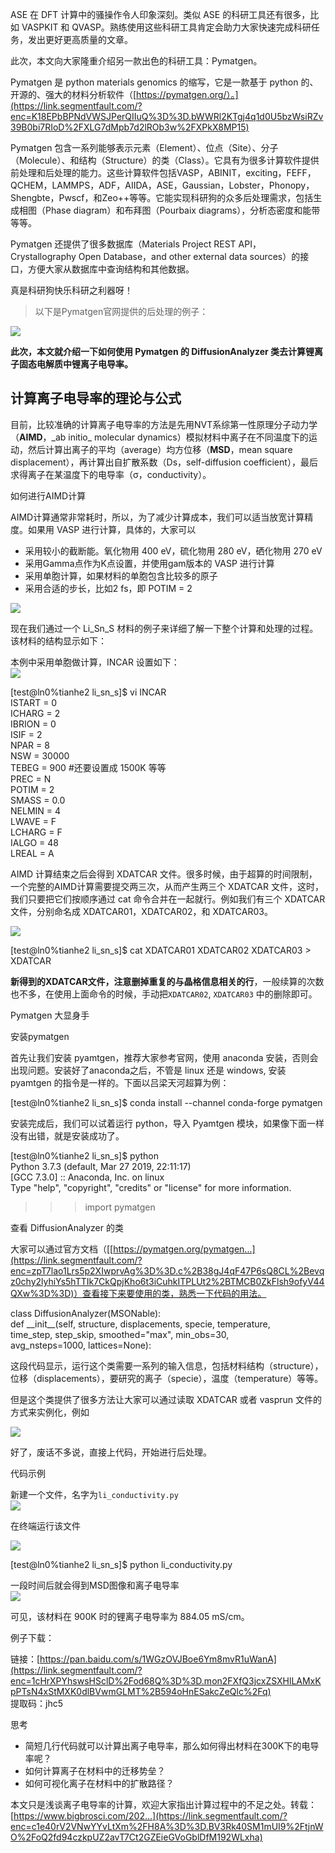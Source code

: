 ASE 在 DFT 计算中的骚操作令人印象深刻。类似 ASE 的科研工具还有很多，比如 VASPKIT 和 QVASP。熟练使用这些科研工具肯定会助力大家快速完成科研任务，发出更好更高质量的文章。

此次，本文向大家隆重介绍另一款出色的科研工具：Pymatgen。

Pymatgen 是 python materials genomics 的缩写，它是一款基于 python 的、开源的、强大的材料分析软件（[https://pymatgen.org/）。](https://link.segmentfault.com/?enc=K18EPbBPNdVWSJPerQIIuQ%3D%3D.bWWRl2KTgj4q1d0U5bzWsiRZv39B0bi7RIoD%2FXLG7dMpb7d2lROb3w%2FXPkX8MP15)

Pymatgen 包含一系列能够表示元素（Element）、位点（Site）、分子（Molecule）、和结构（Structure）的类（Class）。它具有为很多计算软件提供前处理和后处理的能力。这些计算软件包括VASP，ABINIT，exciting，FEFF，QCHEM，LAMMPS，ADF，AIIDA，ASE，Gaussian，Lobster，Phonopy，Shengbte，Pwscf，和Zeo++等等。它能实现科研狗的众多后处理需求，包括生成相图（Phase diagram）和布拜图（Pourbaix diagrams），分析态密度和能带等等。

Pymatgen 还提供了很多数据库（Materials Project REST API，Crystallography Open Database，and other external data sources）的接口，方便大家从数据库中查询结构和其他数据。

真是科研狗快乐科研之利器呀！

> 以下是Pymatgen官网提供的后处理的例子：

[![](https://segmentfault.com/img/remote/1460000039716677)
](https://link.segmentfault.com/?enc=8NCcsWZmobMULydMVpSTbA%3D%3D.K2H0QucTgMwENEWJ%2FA264iSMS1s8twHqWvKCD%2BFh0I3DN0Uj%2FHld9HFg1A0KqNUusfqtnER5JuAHrnx%2BxZmNRA%3D%3D)

**此次，本文就介绍一下如何使用 Pymatgen 的 DiffusionAnalyzer 类去计算锂离子固态电解质中锂离子电导率。** 

计算离子电导率的理论与公式
-------------

目前，比较准确的计算离子电导率的方法是先用NVT系综第一性原理分子动力学（**AIMD**，\_ab initio\_ molecular dynamics）模拟材料中离子在不同温度下的运动，然后计算出离子的平均（average）均方位移（**MSD**，mean square displacement），再计算出自扩散系数（Ds，self-diffusion coefficient），最后求得离子在某温度下的电导率（σ，conductivity）。

如何进行AIMD计算

AIMD计算通常非常耗时，所以，为了减少计算成本，我们可以适当放宽计算精度。如果用 VASP 进行计算，具体的，大家可以

*   采用较小的截断能。氧化物用 400 eV，硫化物用 280 eV，硒化物用 270 eV
*   采用Gamma点作为K点设置，并使用gam版本的 VASP 进行计算
*   采用单胞计算，如果材料的单胞包含比较多的原子
*   采用合适的步长，比如2 fs，即 POTIM = 2

![](https://segmentfault.com/img/bVcQOg7)

现在我们通过一个 Li\_Sn\_S 材料的例子来详细了解一下整个计算和处理的过程。该材料的结构显示如下：

本例中采用单胞做计算，INCAR 设置如下：  
![](https://segmentfault.com/img/bVcQOfX)

\[test@ln0%tianhe2 li\_sn\_s\]$ vi INCAR  
ISTART = 0  
ICHARG = 2  
IBRION = 0  
ISIF = 2  
NPAR = 8  
NSW = 30000  
TEBEG = 900 #还要设置成 1500K 等等  
PREC = N  
POTIM = 2  
SMASS = 0.0  
NELMIN = 4  
LWAVE = F  
LCHARG = F  
IALGO = 48  
LREAL = A

AIMD 计算结束之后会得到 XDATCAR 文件。很多时候，由于超算的时间限制，一个完整的AIMD计算需要提交两三次，从而产生两三个 XDATCAR 文件，这时，我们只要把它们按顺序通过 cat 命令合并在一起就行。例如我们有三个 XDATCAR 文件，分别命名成 XDATCAR01，XDATCAR02，和 XDATCAR03。

![](https://segmentfault.com/img/bVcQOgs)
  
\[test@ln0%tianhe2 li\_sn\_s\]$ cat XDATCAR01 XDATCAR02 XDATCAR03 > XDATCAR

**新得到的XDATCAR文件，注意删掉重复的与晶格信息相关的行**，一般续算的次数也不多，在使用上面命令的时候，手动把`XDATCAR02`, `XDATCAR03` 中的删除即可。

Pymatgen 大显身手

安装pymatgen

首先让我们安装 pyamtgen，推荐大家参考官网，使用 anaconda 安装，否则会出现问题。安装好了anaconda之后，不管是 linux 还是 windows, 安装 pyamtgen 的指令是一样的。下面以吕梁天河超算为例：

\[test@ln0%tianhe2 li\_sn\_s\]$ conda install --channel conda-forge pymatgen

安装完成后，我们可以试着运行 python，导入 Pyamtgen 模块，如果像下面一样没有出错，就是安装成功了。

\[test@ln0%tianhe2 li\_sn\_s\]$ python  
Python 3.7.3 (default, Mar 27 2019, 22:11:17)  
\[GCC 7.3.0\] :: Anaconda, Inc. on linux  
Type "help", "copyright", "credits" or "license" for more information.

> > > import pymatgen

查看 DiffusionAnalyzer 的类

大家可以通过官方文档（\[[https://pymatgen.org/pymatgen...](https://link.segmentfault.com/?enc=zpT7lao1Lrs5p2XIwprvAg%3D%3D.c%2B38gJ4qF47P6sQ8CL%2Bevqz0chy2lyhiYs5hTTIk7CkQpjKho6t3iCuhkITPLUt2%2BTMCB0ZkFlsh9ofyV44QXw%3D%3D)）查看接下来要使用的类，熟悉一下代码的用法。

class DiffusionAnalyzer(MSONable):  
def \_\_init\_\_(self, structure, displacements, specie, temperature,  
time\_step, step\_skip, smoothed="max", min\_obs=30,  
avg\_nsteps=1000, lattices=None):

这段代码显示，运行这个类需要一系列的输入信息，包括材料结构（structure），位移（displacements），要研究的离子（specie），温度（temperature）等等。

但是这个类提供了很多方法让大家可以通过读取 XDATCAR 或者 vasprun 文件的方式来实例化，例如

![](https://segmentfault.com/img/bVcQOgK)

好了，废话不多说，直接上代码，开始进行后处理。

代码示例

新建一个文件，名字为`li_conductivity.py`  
![](https://segmentfault.com/img/bVcQOgO)

在终端运行该文件

![](https://segmentfault.com/img/bVcQOgZ)

\[test@ln0%tianhe2 li\_sn\_s\]$ python li\_conductivity.py

一段时间后就会得到MSD图像和离子电导率  
![](https://segmentfault.com/img/bVcQOg1)

可见，该材料在 900K 时的锂离子电导率为 884.05 mS/cm。

例子下载：

链接：[https://pan.baidu.com/s/1WGzOVJBoe6Ym8mvR1uWanA](https://link.segmentfault.com/?enc=1cHrXPYhswsHSclD%2Fod68Q%3D%3D.mon2FXfQ3jcxZSXHlLAMxKpPTsN4xStMXK0dlBVwmGLMT%2B594oHnESakcZeQlc%2Fq)  
提取码：jhc5

思考

*   简短几行代码就可以计算出离子电导率，那么如何得出材料在300K下的电导率呢？
*   如何计算离子在材料中的迁移势垒？
*   如何可视化离子在材料中的扩散路径？

本文只是浅谈离子电导率的计算，欢迎大家指出计算过程中的不足之处。转载：[https://www.bigbrosci.com/202...](https://link.segmentfault.com/?enc=c1e40rV2VNwYYvLtXm%2FH8A%3D%3D.BV3Rk40SM1mUI9%2FtjnWO%2FoQ2fd94czkpUZ2avT7Ct2GZEieGVoGblDfM192WLxha)